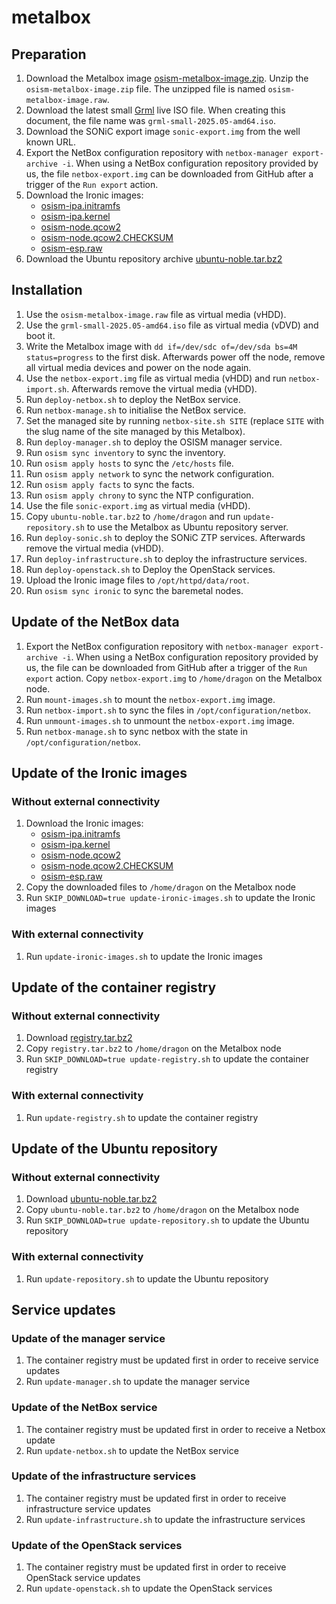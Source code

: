 # metalbox

## Preparation

1. Download the Metalbox image [osism-metalbox-image.zip](https://swift.services.a.regiocloud.tech/swift/v1/AUTH_b182637428444b9aa302bb8d5a5a418c/openstack-ironic-images/osism-metalbox-image.zip).
   Unzip the `osism-metalbox-image.zip` file. The unzipped file is named
   `osism-metalbox-image.raw`.
2. Download the latest small [Grml](https://grml.org/download/) live ISO file.
   When creating this document, the file name was `grml-small-2025.05-amd64.iso`.
3. Download the SONiC export image `sonic-export.img` from the well known URL.
4. Export the NetBox configuration repository with `netbox-manager export-archive -i`.
   When using a NetBox configuration repository provided by us, the file `netbox-export.img`
   can be downloaded from GitHub after a trigger of the `Run export` action.
5. Download the Ironic images:
   * [osism-ipa.initramfs](https://swift.services.a.regiocloud.tech/swift/v1/AUTH_b182637428444b9aa302bb8d5a5a418c/openstack-ironic-images/osism-ipa.initramfs)
   * [osism-ipa.kernel](https://swift.services.a.regiocloud.tech/swift/v1/AUTH_b182637428444b9aa302bb8d5a5a418c/openstack-ironic-images/osism-ipa.kernel)
   * [osism-node.qcow2](https://swift.services.a.regiocloud.tech/swift/v1/AUTH_b182637428444b9aa302bb8d5a5a418c/openstack-ironic-images/osism-node.qcow2)
   * [osism-node.qcow2.CHECKSUM](https://swift.services.a.regiocloud.tech/swift/v1/AUTH_b182637428444b9aa302bb8d5a5a418c/openstack-ironic-images/osism-node.qcow2.CHECKSUM)
   * [osism-esp.raw](https://swift.services.a.regiocloud.tech/swift/v1/AUTH_b182637428444b9aa302bb8d5a5a418c/openstack-ironic-images/osism-esp.raw)
6. Download the Ubuntu repository archive
   [ubuntu-noble.tar.bz2](https://swift.services.a.regiocloud.tech/swift/v1/AUTH_b182637428444b9aa302bb8d5a5a418c/metalbox/ubuntu-noble.tar.bz2)

## Installation

1. Use the `osism-metalbox-image.raw` file as virtual media (vHDD).
2. Use the `grml-small-2025.05-amd64.iso` file as virtual media (vDVD) and boot it.
3. Write the Metalbox image with `dd if=/dev/sdc of=/dev/sda bs=4M status=progress` to
   the first disk. Afterwards power off the node, remove all virtual media devices and
   power on the node again.
4. Use the `netbox-export.img` file as virtual media (vHDD) and run `netbox-import.sh`.
   Afterwards remove the virtual media (vHDD).
5. Run `deploy-netbox.sh` to deploy the NetBox service.
6. Run `netbox-manage.sh` to initialise the NetBox service.
7. Set the managed site by running `netbox-site.sh SITE`
   (replace `SITE` with the slug name of the site managed by this Metalbox).
8. Run `deploy-manager.sh` to deploy the OSISM manager service.
9. Run `osism sync inventory` to sync the inventory.
10. Run `osism apply hosts` to sync the `/etc/hosts` file.
11. Run `osism apply network` to sync the network configuration.
12. Run `osism apply facts` to sync the facts.
13. Run `osism apply chrony` to sync the NTP configuration.
14. Use the file `sonic-export.img` as virtual media (vHDD).
15. Copy `ubuntu-noble.tar.bz2` to `/home/dragon` and run `update-repository.sh` to use
    the Metalbox as Ubuntu repository server.
16. Run `deploy-sonic.sh` to deploy the SONiC ZTP services. Afterwards remove the virtual
    media (vHDD).
17. Run `deploy-infrastructure.sh` to deploy the infrastructure services.
18. Run `deploy-openstack.sh` to Deploy the OpenStack services.
19. Upload the Ironic image files to `/opt/httpd/data/root`.
20. Run `osism sync ironic` to sync the baremetal nodes.

## Update of the NetBox data

1. Export the NetBox configuration repository with `netbox-manager export-archive -i`.
   When using a NetBox configuration repository provided by us, the file can be downloaded
   from GitHub after a trigger of the `Run export` action. Copy `netbox-export.img` to
   `/home/dragon` on the Metalbox node.
2. Run `mount-images.sh` to mount the `netbox-export.img` image.
3. Run `netbox-import.sh` to sync the files in `/opt/configuration/netbox`.
4. Run `unmount-images.sh` to unmount the `netbox-export.img` image.
5. Run `netbox-manage.sh` to sync netbox with the state in `/opt/configuration/netbox`.

## Update of the Ironic images

### Without external connectivity

1. Download the Ironic images:
   * [osism-ipa.initramfs](https://swift.services.a.regiocloud.tech/swift/v1/AUTH_b182637428444b9aa302bb8d5a5a418c/openstack-ironic-images/osism-ipa.initramfs)
   * [osism-ipa.kernel](https://swift.services.a.regiocloud.tech/swift/v1/AUTH_b182637428444b9aa302bb8d5a5a418c/openstack-ironic-images/osism-ipa.kernel)
   * [osism-node.qcow2](https://swift.services.a.regiocloud.tech/swift/v1/AUTH_b182637428444b9aa302bb8d5a5a418c/openstack-ironic-images/osism-node.qcow2)
   * [osism-node.qcow2.CHECKSUM](https://swift.services.a.regiocloud.tech/swift/v1/AUTH_b182637428444b9aa302bb8d5a5a418c/openstack-ironic-images/osism-node.qcow2.CHECKSUM)
   * [osism-esp.raw](https://swift.services.a.regiocloud.tech/swift/v1/AUTH_b182637428444b9aa302bb8d5a5a418c/openstack-ironic-images/osism-esp.raw)
2. Copy the downloaded files to `/home/dragon` on the Metalbox node
3. Run `SKIP_DOWNLOAD=true update-ironic-images.sh` to update the Ironic images

### With external connectivity

1. Run `update-ironic-images.sh` to update the Ironic images

## Update of the container registry

### Without external connectivity

1. Download [registry.tar.bz2](https://swift.services.a.regiocloud.tech/swift/v1/AUTH_b182637428444b9aa302bb8d5a5a418c/metalbox/registry.tar.bz2)
2. Copy `registry.tar.bz2` to `/home/dragon` on the Metalbox node
3. Run `SKIP_DOWNLOAD=true update-registry.sh` to update the container registry

### With external connectivity

1. Run `update-registry.sh` to update the container registry

## Update of the Ubuntu repository

### Without external connectivity

1. Download [ubuntu-noble.tar.bz2](https://swift.services.a.regiocloud.tech/swift/v1/AUTH_b182637428444b9aa302bb8d5a5a418c/metalbox/ubuntu-noble.tar.bz2)
2. Copy `ubuntu-noble.tar.bz2` to `/home/dragon` on the Metalbox node
3. Run `SKIP_DOWNLOAD=true update-repository.sh` to update the Ubuntu repository

### With external connectivity

1. Run `update-repository.sh` to update the Ubuntu repository

## Service updates

### Update of the manager service

1. The container registry must be updated first in order to receive service updates
2. Run `update-manager.sh` to update the manager service

### Update of the NetBox service

1. The container registry must be updated first in order to receive a Netbox update
2. Run `update-netbox.sh` to update the NetBox service

### Update of the infrastructure services

1. The container registry must be updated first in order to receive infrastructure service updates
2. Run `update-infrastructure.sh` to update the infrastructure services

### Update of the OpenStack services

1. The container registry must be updated first in order to receive OpenStack service updates
2. Run `update-openstack.sh` to update the OpenStack services
